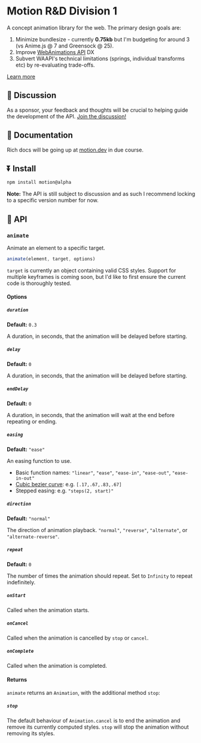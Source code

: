 # Motion R&D Division 1

A concept animation library for the web. The primary design goals are:

1. Minimize bundlesize - currently **0.75kb** but I'm budgeting for around 3 (vs Anime.js @ 7 and Greensock @ 25).
2. Improve [WebAnimations API](https://developer.mozilla.org/en-US/docs/Web/API/Web_Animations_API) DX
3. Subvert WAAPI's technical limitations (springs, individual transforms etc) by re-evaluating trade-offs.

[Learn more](https://github.com/motiondivision/motion/discussions/1)

## 💬 Discussion

As a sponsor, your feedback and thoughts will be crucial to helping guide the development of the API. [Join the discussion!](https://github.com/motiondivision/motion/discussions)

## 📝 Documentation

Rich docs will be going up at [motion.dev](https://motion.dev) in due course.

## ⏬ Install

```bash
npm install motion@alpha
```

**Note:** The API is still subject to discussion and as such I recommend locking to a specific version number for now.

## 🚧 API

### `animate`

Animate an element to a specific target.

```javascript
animate(element, target, options)
```

`target` is currently an object containing valid CSS styles. Support for multiple keyframes is coming soon, but I'd like to first ensure the current code is thoroughly tested.

#### Options

##### `duration`

**Default:** `0.3`

A duration, in seconds, that the animation will be delayed before starting.

##### `delay`

**Default:** `0`

A duration, in seconds, that the animation will be delayed before starting.

##### `endDelay`

**Default:** `0`

A duration, in seconds, that the animation will wait at the end before repeating or ending.

##### `easing`

**Default:** `"ease"`

An easing function to use.

- Basic function names: `"linear"`, `"ease"`, `"ease-in"`, `"ease-out"`, `"ease-in-out"`
- [Cubic bezier curve](https://cubic-bezier.com/): e.g. `[.17,.67,.83,.67]`
- Stepped easing: e.g. `"steps(2, start)"`

##### `direction`

**Default:** `"normal"`

The direction of animation playback. `"normal"`, `"reverse"`, `"alternate"`, or `"alternate-reverse"`.

##### `repeat`

**Default:** `0`

The number of times the animation should repeat. Set to `Infinity` to repeat indefinitely.

##### `onStart`

Called when the animation starts.

##### `onCancel`

Called when the animation is cancelled by `stop` or `cancel`.

##### `onComplete`

Called when the animation is completed.

#### Returns

`animate` returns an `Animation`, with the additional method `stop`:

##### `stop`

The default behaviour of `Animation.cancel` is to end the animation and remove its currently computed styles. `stop` will stop the animation without removing its styles.
